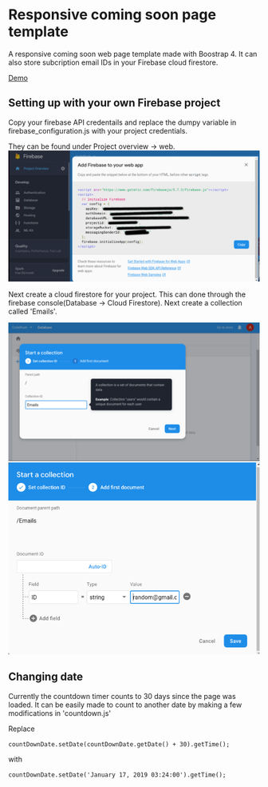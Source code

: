 # Responsive coming soon page template

A responsive coming soon web page template made with Boostrap 4.
It can also store subcription email IDs in your Firebase cloud firestore.

[Demo](https://aftaab99.github.io/Coming-Soon-Template/)

## Setting up with your own Firebase project

Copy your firebase API credentails and replace the dumpy variable in firebase_configuration.js with your project credentials.

They can be found under Project overview -> web.
![api configurations](https://github.com/Aftaab99/Coming-Soon-Template/blob/master/img/api_configuration.png)

Next create a cloud firestore for your project. This can done through the firebase console(Database -> Cloud Firestore).
Next create a collection called 'Emails'.

![setting up firestore](https://github.com/Aftaab99/Coming-Soon-Template/blob/master/img/setting_firestore1.png)
![setting up firestore](https://github.com/Aftaab99/Coming-Soon-Template/blob/master/img/setting_firestore2.png)

## Changing date

Currently the countdown timer counts to 30 days since the page was loaded. It can be easily made to count to another date by making a few modifications in 'countdown.js'

Replace

    countDownDate.setDate(countDownDate.getDate() + 30).getTime();

with

    countDownDate.setDate('January 17, 2019 03:24:00').getTime();